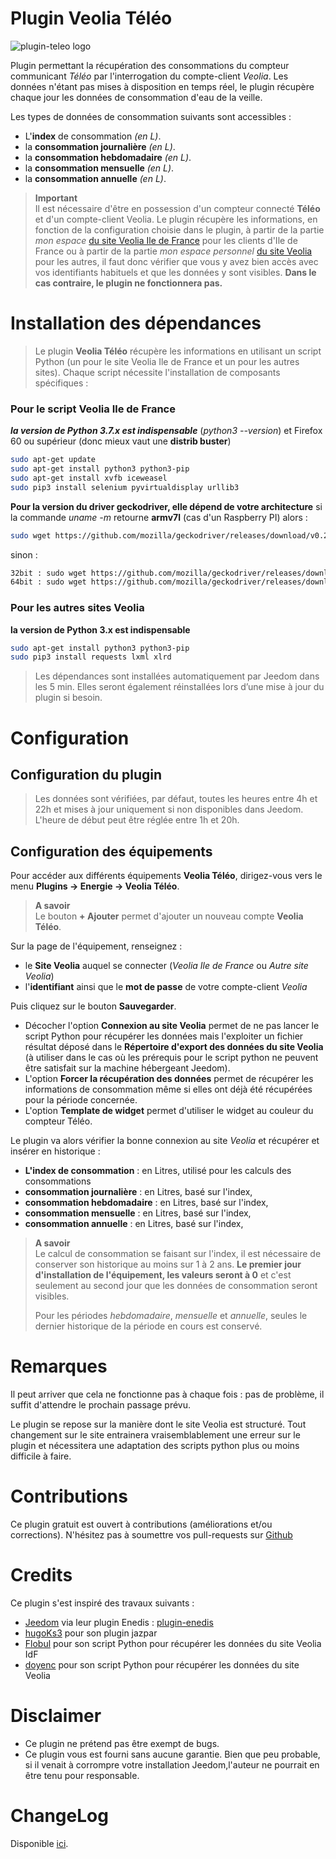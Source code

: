 # Plugin Veolia Téléo
![plugin-teleo logo](https://aegis940.github.io/plugin-teleo/assets/images/logo.png)

Plugin permettant la récupération des consommations du compteur communicant *Téléo* par l'interrogation du compte-client *Veolia*. Les données n'étant pas mises à disposition en temps réel, le plugin récupère chaque jour les données de consommation d'eau de la veille. 

Les types de données de consommation suivants sont accessibles :
- L'**index** de consommation *(en L)*.
- la **consommation journalière** *(en L)*.
- la **consommation hebdomadaire** *(en L)*.
- la **consommation mensuelle** *(en L)*.
- la **consommation annuelle** *(en L)*.

>**Important**      
> Il est nécessaire d'être en possession d'un compteur connecté **Téléo** et d'un compte-client Veolia. Le plugin récupère les informations, en fonction de la configuration choisie dans le plugin, à partir de la partie *mon espace* <a href="https://www.vedif.eau.veolia.fr/" target="_blank">du site Veolia Ile de France</a> pour les clients d'Ile de France ou à partir de la partie *mon espace personnel* <a href="https://www.service.eau.veolia.fr/" target="_blank">du site Veolia</a> pour les autres, il faut donc vérifier que vous y avez bien accès avec vos identifiants habituels et que les données y sont visibles. **Dans le cas contraire, le plugin ne fonctionnera pas.**

# Installation des dépendances

>Le plugin **Veolia Téléo** récupère les informations en utilisant un script Python (un pour le site Veolia Ile de France et un pour les autres sites). 
Chaque script nécessite l'installation de composants spécifiques :

### Pour le script Veolia Ile de France
***la version de Python 3.7.x est indispensable*** (*python3 --version*) et Firefox 60 ou supérieur (donc mieux vaut une **distrib buster**)
```bash
sudo apt-get update
sudo apt-get install python3 python3-pip
sudo apt-get install xvfb iceweasel
sudo pip3 install selenium pyvirtualdisplay urllib3
```
**Pour la version du driver geckodriver, elle dépend de votre architecture**
si la commande *uname -m* retourne **armv7l** (cas d'un Raspberry PI) alors :
```bash
sudo wget https://github.com/mozilla/geckodriver/releases/download/v0.23.0/geckodriver-v0.23.0-arm7hf.tar.gz && sudo tar xzfz geckodriver-v0.23.0-arm7hf.tar.gz && sudo mv geckodriver /usr/local/bin && sudo rm geckodriver-v0.23.0-arm7hf.tar.gz
```
sinon :
```bash
32bit : sudo wget https://github.com/mozilla/geckodriver/releases/download/v0.28.0/geckodriver-v0.28.0-linux32.tar.gz && sudo tar xzfz geckodriver-v0.28.0-linux32.tar.gz && sudo mv geckodriver /usr/local/bin && sudo rm geckodriver-v0.28.0-linux32.tar.gz
64bit : sudo wget https://github.com/mozilla/geckodriver/releases/download/v0.28.0/geckodriver-v0.28.0-linux64.tar.gz && sudo tar xzfz geckodriver-v0.28.0-linux64.tar.gz && sudo mv geckodriver /usr/local/bin && sudo rm geckodriver-v0.28.0-linux64.tar.gz
```
### Pour les autres sites Veolia
**la version de Python 3.x est indispensable**
```bash
sudo apt-get install python3 python3-pip
sudo pip3 install requests lxml xlrd
```

> Les dépendances sont installées automatiquement par Jeedom dans les 5 min. Elles seront également réinstallées lors d’une mise à jour du plugin si besoin.

# Configuration

## Configuration du plugin

> Les données sont vérifiées, par défaut, toutes les heures entre 4h et 22h et mises à jour uniquement si non disponibles dans Jeedom. L'heure de début peut être réglée entre 1h et 20h.

## Configuration des équipements

Pour accéder aux différents équipements **Veolia Téléo**, dirigez-vous vers le menu **Plugins → Energie → Veolia Téléo**.

> **A savoir**    
> Le bouton **+ Ajouter** permet d'ajouter un nouveau compte **Veolia Téléo**.

Sur la page de l'équipement, renseignez :

- le **Site Veolia** auquel se connecter (*Veolia Ile de France* ou *Autre site Veolia*)
- l'**identifiant** ainsi que le **mot de passe** de votre compte-client *Veolia* 

Puis cliquez sur le bouton **Sauvegarder**.

- Décocher l'option **Connexion au site Veolia** permet de ne pas lancer le script Python pour récupérer les données mais l'exploiter un fichier résultat déposé dans le **Répertoire d'export des données du site Veolia** (à utiliser dans le cas où les prérequis pour le script python ne peuvent être satisfait sur la machine hébergeant Jeedom).
- L'option **Forcer la récupération des données** permet de récupérer les informations de consommation même si elles ont déjà été récupérées pour la période concernée.
- L'option **Template de widget** permet d'utiliser le widget au couleur du compteur Téléo.


Le plugin va alors vérifier la bonne connexion au site *Veolia* et récupérer et insérer en historique :
- **L'index de consommation** : en Litres, utilisé pour les calculs des consommations
- **consommation journalière** : en Litres, basé sur l'index,
- **consommation hebdomadaire** : en Litres, basé sur l'index,
- **consommation mensuelle** : en Litres, basé sur l'index,
- **consommation annuelle** : en Litres, basé sur l'index,

> **A savoir**    
> Le calcul de consommation se faisant sur l'index, il est nécessaire de conserver son historique au moins sur 1 à 2 ans. 
> **Le premier jour d'installation de l'équipement, les valeurs seront à 0** et c'est seulement au second jour que les données de consommation seront visibles.
>
> Pour les périodes *hebdomadaire*, *mensuelle* et *annuelle*, seules le dernier historique de la période en cours est conservé.

# Remarques

Il peut arriver que cela ne fonctionne pas à chaque fois : pas de problème, il suffit d'attendre le prochain passage prévu.

Le plugin se repose sur la manière dont le site Veolia est structuré. Tout changement sur le site entrainera vraisemblablement une erreur sur le plugin et nécessitera une adaptation des scripts python plus ou moins difficile à faire.

# Contributions

Ce plugin gratuit est ouvert à contributions (améliorations et/ou corrections). N'hésitez pas à soumettre vos pull-requests sur <a href="https://github.com/Aegis940/plugin-teleo" target="_blank">Github</a>

# Credits

Ce plugin s'est inspiré des travaux suivants :

- [Jeedom](https://github.com/jeedom) via leur plugin Enedis :  [plugin-enedis](https://github.com/jeedom/plugin-enedis)
- [hugoKs3](https://github.com/hugoKs3/plugin-jazpar) pour son plugin jazpar
- [Flobul](https://github.com/Flobul/conso_veolia) pour son script Python pour récupérer les données du site Veolia IdF
- [doyenc](https://community.jeedom.com/t/plugin-veolia-eau-plugin-veolia-eau-narrive-pas-a-se-connecter/17839/38) pour son script Python pour récupérer les données du site Veolia
 

# Disclaimer
-   Ce plugin ne prétend pas être exempt de bugs.
-   Ce plugin vous est fourni sans aucune garantie. Bien que peu probable, si il venait à corrompre votre installation Jeedom,l'auteur ne pourrait en être tenu pour responsable.

# ChangeLog
Disponible [ici](./changelog.md).
